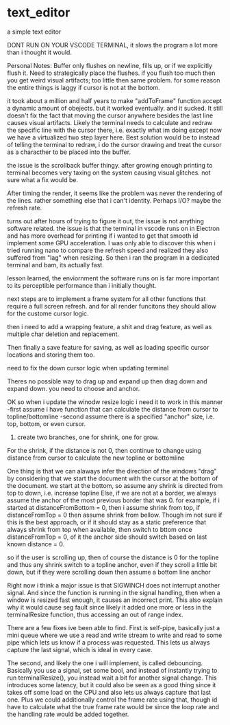 # text_editor
a simple text editor

DONT RUN ON YOUR VSCODE TERMINAL, it slows the program a lot more than i thought it would.

Personal Notes:
Buffer only flushes on newline, fills up, or if we explicitly flush it.
Need to strategically place the flushes. if you flush too much then you get weird visual artifacts; too little then same problem.
for some reason the entire things is laggy if cursor is not at the bottom.

it took about a million and half years to make "addToFrame" function accept a dynamic amount of obejects. but it worked eventually. and it sucked.
It still doesn't fix the fact that moving the cursor anywhere besides the last line causes visual artifacts.
Likely the terminal needs to calculate and redraw the specific line with the cursor there, i.e. exactly what im doing except now we have a virtualized two step layer here.
Best solution would be to instead of telling the terminal to redraw, i do the cursor drawing and treat the cursor as a characther to be placed into the buffer.

the issue is the scrollback buffer thingy. after growing enough printing to terminal becomes very taxing on the system causing visual glitches. not sure what a fix would be.

After timing the render, it seems like the problem was never the rendering of the lines. rather something else that i can't identity. Perhaps I/O? maybe the refresh rate.

turns out after hours of trying to figure it out, the issue is not anything software related. the issue is that the terminal in vscode runs on in Electron and has more overhead for printing
if i wanted to get that smooth id implement some GPU acceleration. I was only able to discover this when i tried running nano to compare the refresh speed and realized they also suffered from "lag" when resizing.
So then i ran the program in a dedicated terminal and bam, its actually fast.

lesson learned, the enviornment the software runs on is far more important to its perceptible performance than i initially thought. 

next steps are to implement a frame system for all other functions that require a full screen refresh. and for all render funcitons they should allow for the custome cursor logic.

then i need to add a wrapping feature, a shit and drag feature, as well as multiple char deletion and replacement.

Then finally a save feature for saving, as well as loading specific cursor locations and storing them too.

need to fix the down cursor logic when updating terminal

Theres no possible way to drag up and expand up then drag down and expand down. you need to choose and anchor.

OK so when i update the winodw resize logic i need it to work in this manner
-first assume i have function that can calculate the distance from cursor to topline/bottomline
-second assume there is a specified "anchor" size, i.e. top, bottom, or even cursor.


1. create two branches, one for shrink, one for grow.

For the shrink, if the distance is not 0, then continue to change using distance from cursor to calculate the new topline or bottomline

One thing is that we can alaways infer the direction of the windows "drag" by considering that we start the document with the cursor at the bottom of the document. we start at the bottom, so assume any shrink is directed from top to down, i.e. increase topline
Else, if we are not at a border, we always assume the anchor of the most previous border that was 0. for example, if i started at distanceFromBottom = 0, then i assume shrink from top, if distanceFromTop = 0 then assume shrink from bellow.
Though im not sure if this is the best approach, or if it should stay as a static preference that always shrink from top when available, then switch to bttom once distanceFromTop = 0, of it the anchor side should switch based on last known distance = 0.

so if the user is scrolling up, then of course the distance is 0 for the topline and thus any shrink switch to a topline anchor, even if they scroll a little bit down, but if they were scrolling down then assume a bottom line anchor

Right now i think a major issue is that SIGWINCH does not interrupt another signal. And since the function is running in the signal handling, then when a window is resized fast enough, it causes an incorrect print. This also explain why it would cause seg fault since likely it added one more or less in the terminalResize function, thus accessing an out of range index.

There are a few fixes ive been able to find. First is self-pipe, basically just a mini queue where we use a read and write stream to write and read to some pipe which lets us know if a process was requested. This lets us always capture the last signal, which is ideal in every case.

The second, and likely the one i will implement, is called debouncing. Basically you use a signal, set some bool, and instead of instantly trying to run terminalResize(), you instead wait a bit for another signal change. This introduces some latency, but it could also be seen as a good thing since it takes off some load on the CPU and also lets us always capture that last one. Plus we could additionally control the frame rate using that, though id have to calculate what the true frame rate would be since the loop rate and the handling rate would be added together.